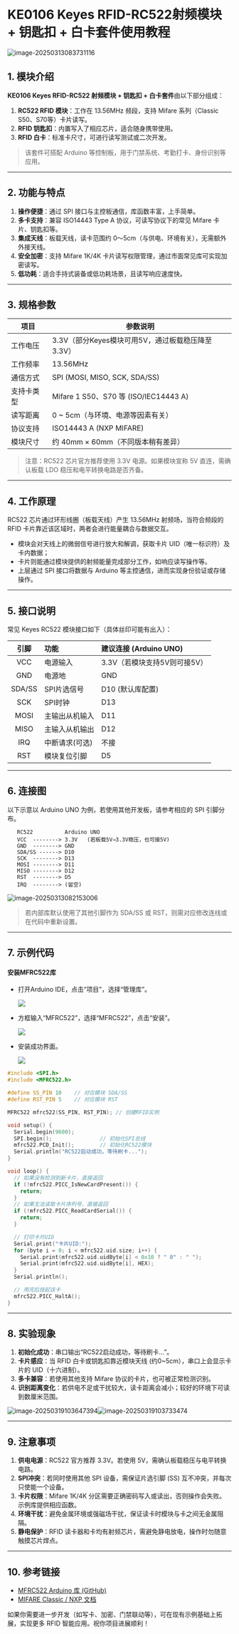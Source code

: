 # KE0106 Keyes RFID-RC522射频模块 + 钥匙扣 + 白卡套件使用教程

![image-20250313083731116](media/image-20250313083731116.png)


## 1. 模块介绍

**KE0106 Keyes RFID-RC522 射频模块 + 钥匙扣 + 白卡套件**由以下部分组成：  
1. **RC522 RFID 模块**：工作在 13.56MHz 频段，支持 Mifare 系列（Classic S50、S70等）卡片读写。  
2. **RFID 钥匙扣**：内置写入了相应芯片，适合随身携带使用。  
3. **RFID 白卡**：标准卡尺寸，可进行读写测试或二次开发。  

> 该套件可搭配 Arduino 等控制板，用于门禁系统、考勤打卡、身份识别等应用。  

---

## 2. 功能与特点

1. **操作便捷**：通过 SPI 接口与主控板通信，库函数丰富，上手简单。  
2. **多卡支持**：兼容 ISO14443 Type A 协议，可读写协议下的常见 Mifare 卡片、钥匙扣等。  
3. **集成天线**：板载天线，读卡范围约 0～5cm（与供电、环境有关），无需额外外接天线。  
4. **安全加密**：支持 Mifare 1K/4K 卡片读写权限管理，通过市面常见库可实现加密读写。  
5. **低功耗**：适合手持式装备或低功耗场景，且读写响应速度快。  

---

## 3. 规格参数

| 项目              | 参数说明                             |
|-------------------|--------------------------------------|
| 工作电压          | 3.3V（部分Keyes模块可用5V，通过板载稳压降至3.3V） |
| 工作频率          | 13.56MHz                              |
| 通信方式          | SPI (MOSI, MISO, SCK, SDA/SS)         |
| 支持卡类型        | Mifare 1 S50、S70 等 (ISO/IEC14443 A) |
| 读写距离          | 0 ~ 5cm（与环境、电源等因素有关）      |
| 协议支持          | ISO14443 A (NXP MIFARE)              |
| 模块尺寸          | 约 40mm × 60mm（不同版本稍有差异）     |

> 注意：RC522 芯片官方推荐使用 3.3V 电源。如果模块宣称 5V 直连，需确认板载 LDO 稳压和电平转换电路是否齐备。

---

## 4. 工作原理

RC522 芯片通过环形线圈（板载天线）产生 13.56MHz 射频场，当符合频段的 RFID 卡片靠近该区域时，两者会进行能量耦合与数据交互。  
- 模块会对天线上的微弱信号进行放大和解调，获取卡片 UID（唯一标识符）及卡内数据；  
- 卡片则能通过模块提供的射频能量完成部分工作，如响应读写操作等。  
- 上层通过 SPI 接口将数据与 Arduino 等主控通信，进而实现身份验证或存储操作。

---

## 5. 接口说明

常见 Keyes RC522 模块接口如下（具体丝印可能有出入）：

| 引脚   | 功能                 | 建议连接 (Arduino UNO) |
|:------:|:-------------------- |:-----------------------|
| VCC    | 电源输入              | 3.3V（若模块支持5V则可接5V）  |
| GND    | 电源地               | GND                   |
| SDA/SS | SPI片选信号           | D10 (默认库配置)       |
| SCK    | SPI时钟              | D13                   |
| MOSI   | 主输出从机输入       | D11                   |
| MISO   | 主输入从机输出       | D12                   |
| IRQ    | 中断请求(可选)       | 不接                  |
| RST    | 模块复位引脚         | D5         |

---

## 6. 连接图

以下示意以 Arduino UNO 为例，若使用其他开发板，请参考相应的 SPI 引脚分布。

```
   RC522          Arduino UNO
   VCC  --------> 3.3V   (若板载5V→3.3V稳压，也可接5V)
   GND  --------> GND
   SDA/SS ------> D10
   SCK  --------> D13
   MOSI --------> D11
   MISO --------> D12
   RST  --------> D5
   IRQ  --------> (留空)
```
![image-20250313082153006](media/image-20250313082153006.png)
> 若内部库默认使用了其他引脚作为 SDA/SS 或 RST，则需对应修改连线或在代码中重新设置。

---

## 7. 示例代码

#### 安装MFRC522库

- 打开Arduino IDE，点击“项目”，选择“管理库”。

  ![](./media/image-20250813095958449.png)

- 方框输入“MFRC522”，选择“MFRC522”，点击“安装”。

  ![](./media/image-20250813171122672.png)

- 安装成功界面。

  ![](./media/image-20250813135635410.png)

```cpp
#include <SPI.h>
#include <MFRC522.h>

#define SS_PIN 10    // 对应模块 SDA/SS
#define RST_PIN 5    // 对应模块 RST

MFRC522 mfrc522(SS_PIN, RST_PIN); // 创建RFID实例

void setup() {
  Serial.begin(9600);
  SPI.begin();               // 初始化SPI总线
  mfrc522.PCD_Init();        // 初始化RC522模块
  Serial.println("RC522启动成功，等待刷卡...");
}

void loop() {
  // 如果没有检测到新卡片，直接返回
  if (!mfrc522.PICC_IsNewCardPresent()) {
    return;
  }
  // 如果无法读取卡片序列号，直接返回
  if (!mfrc522.PICC_ReadCardSerial()) {
    return;
  }

  // 打印卡片UID
  Serial.print("卡片UID:");
  for (byte i = 0; i < mfrc522.uid.size; i++) {
    Serial.print(mfrc522.uid.uidByte[i] < 0x10 ? " 0" : " ");
    Serial.print(mfrc522.uid.uidByte[i], HEX);
  }
  Serial.println();

  // 用完后挂起该卡
  mfrc522.PICC_HaltA();
}
```

---

## 8. 实验现象

1. **初始化成功**：串口输出“RC522启动成功，等待刷卡...”。  
2. **卡片感应**：当 RFID 白卡或钥匙扣靠近模块天线 (约0~5cm），串口上会显示卡片的 UID（十六进制）。  
3. **多卡兼容**：若使用其他支持 Mifare 协议的卡片，也可被正常检测识别。  
4. **识别距离变化**：若供电不足或干扰较大，读卡距离会减小；较好的环境下可读到数厘米范围。

![image-20250319103647394](media/image-20250319103647394.png)![image-20250319103733474](media/image-20250319103733474.png)

---

## 9. 注意事项

1. **供电电源**：RC522 官方推荐 3.3V。若使用 5V，需确认板载稳压与电平转换电路。  
2. **SPI冲突**：若同时使用其他 SPI 设备，需保证片选引脚 (SS) 互不冲突，并每次只使能一个设备。  
3. **卡片权限**：Mifare 1K/4K 分区需要正确密码写入或读出，否则操作会失败。示例库提供相应函数。  
4. **环境干扰**：避免金属环境或强磁场干扰，保证读卡时模块与卡之间无金属阻隔。  
5. **静电保护**：RFID 读卡器和卡均有射频芯片，需避免静电放电，操作时勿随意触摸芯片焊点。

---

## 10. 参考链接

- [MFRC522 Arduino 库 (GitHub)](https://github.com/miguelbalboa/rfid)  
- [MIFARE Classic / NXP 文档](https://www.nxp.com/products/rfid-nfc/mifare-classic)

如果你需要进一步开发（如写卡、加密、门禁联动等），可在现有示例基础上拓展，实现更多 RFID 智能应用。祝你项目进展顺利！
